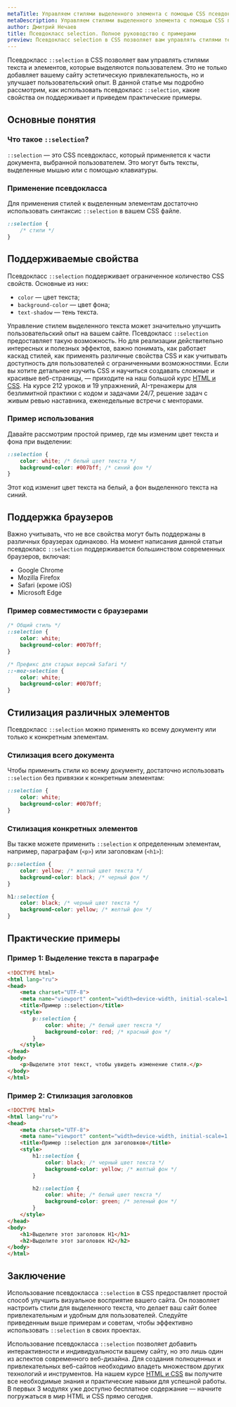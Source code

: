 ```yaml
---
metaTitle: Управляем стилями выделенного элемента с помощью CSS псевдокласса selection
metaDescription: Управляем стилями выделенного элемента с помощью CSS псевдокласса selection
author: Дмитрий Нечаев
title: Псевдокласс selection. Полное руководство с примерами
preview: Псевдокласс selection в CSS позволяет вам управлять стилями текста и элементов, которые выделяются пользователем.
---
```


Псевдокласс `::selection` в CSS позволяет вам управлять стилями текста и элементов, которые выделяются пользователем. Это не только добавляет вашему сайту эстетическую привлекательность, но и улучшает пользовательский опыт. В данной статье мы подробно рассмотрим, как использовать псевдокласс `::selection`, какие свойства он поддерживает и приведем практические примеры.

## Основные понятия

### Что такое `::selection`?

`::selection` — это CSS псевдокласс, который применяется к части документа, выбранной пользователем. Это могут быть тексты, выделенные мышью или с помощью клавиатуры.

### Применение псевдокласса

Для применения стилей к выделенным элементам достаточно использовать синтаксис `::selection` в вашем CSS файле.

```css
::selection {
    /* стили */
}

```

## Поддерживаемые свойства

Псевдокласс `::selection` поддерживает ограниченное количество CSS свойств. Основные из них:

- `color` — цвет текста;
- `background-color` — цвет фона;
- `text-shadow` — тень текста.

Управление стилем выделенного текста может значительно улучшить пользовательский опыт на вашем сайте. Псевдокласс `::selection` предоставляет такую возможность. Но для реализации действительно интересных и полезных эффектов, важно понимать, как работает каскад стилей, как применять различные свойства CSS и как учитывать доступность для пользователей с ограниченными возможностями. Если вы хотите детальнее изучить CSS и научиться создавать сложные и красивые веб-страницы, — приходите на наш большой курс [HTML и CSS](https://purpleschool.ru/course/html-css?utm_source=knowledgebase&utm_medium=text&utm_campaign=psevdoklass-selection-polnoe-rukovodstvo-s-primerami). На курсе 212 уроков и 19 упражнений, AI-тренажеры для безлимитной практики с кодом и задачами 24/7, решение задач с живым ревью наставника, еженедельные встречи с менторами.

### Пример использования

Давайте рассмотрим простой пример, где мы изменим цвет текста и фона при выделении:

```css
::selection {
    color: white; /* белый цвет текста */
    background-color: #007bff; /* синий фон */
}

```

Этот код изменит цвет текста на белый, а фон выделенного текста на синий.

## Поддержка браузеров

Важно учитывать, что не все свойства могут быть поддержаны в различных браузерах одинаково. На момент написания данной статьи псевдокласс `::selection` поддерживается большинством современных браузеров, включая:

- Google Chrome
- Mozilla Firefox
- Safari (кроме iOS)
- Microsoft Edge

### Пример совместимости с браузерами

```css
/* Общий стиль */
::selection {
    color: white;
    background-color: #007bff;
}

/* Префикс для старых версий Safari */
::-moz-selection {
    color: white;
    background-color: #007bff;
}

```

## Стилизация различных элементов

Псевдокласс `::selection` можно применять ко всему документу или только к конкретным элементам.

### Стилизация всего документа

Чтобы применить стили ко всему документу, достаточно использовать `::selection` без привязки к конкретным элементам:

```css
::selection {
    color: white;
    background-color: #007bff;
}

```

### Стилизация конкретных элементов

Вы также можете применить `::selection` к определенным элементам, например, параграфам (`<p>`) или заголовкам (`<h1>`):

```css
p::selection {
    color: yellow; /* желтый цвет текста */
    background-color: black; /* черный фон */
}

h1::selection {
    color: black; /* черный цвет текста */
    background-color: yellow; /* желтый фон */
}

```

## Практические примеры

### Пример 1: Выделение текста в параграфе

```html
<!DOCTYPE html>
<html lang="ru">
<head>
    <meta charset="UTF-8">
    <meta name="viewport" content="width=device-width, initial-scale=1.0">
    <title>Пример ::selection</title>
    <style>
        p::selection {
            color: white; /* белый цвет текста */
            background-color: red; /* красный фон */
        }
    </style>
</head>
<body>
    <p>Выделите этот текст, чтобы увидеть изменение стиля.</p>
</body>
</html>

```

### Пример 2: Стилизация заголовков

```html
<!DOCTYPE html>
<html lang="ru">
<head>
    <meta charset="UTF-8">
    <meta name="viewport" content="width=device-width, initial-scale=1.0">
    <title>Пример ::selection для заголовков</title>
    <style>
        h1::selection {
            color: black; /* черный цвет текста */
            background-color: yellow; /* желтый фон */
        }

        h2::selection {
            color: white; /* белый цвет текста */
            background-color: green; /* зеленый фон */
        }
    </style>
</head>
<body>
    <h1>Выделите этот заголовок H1</h1>
    <h2>Выделите этот заголовок H2</h2>
</body>
</html>

```

## Заключение

Использование псевдокласса `::selection` в CSS предоставляет простой способ улучшить визуальное восприятие вашего сайта. Он позволяет настроить стили для выделенного текста, что делает ваш сайт более привлекательным и удобным для пользователей. Следуйте приведенным выше примерам и советам, чтобы эффективно использовать `::selection` в своих проектах.

Использование псевдокласса `::selection` позволяет добавить интерактивности и индивидуальности вашему сайту, но это лишь один из аспектов современного веб-дизайна. Для создания полноценных и привлекательных веб-сайтов необходимо владеть множеством других технологий и инструментов. На нашем курсе [HTML и CSS](https://purpleschool.ru/course/html-css?utm_source=knowledgebase&utm_medium=text&utm_campaign=psevdoklass-selection-polnoe-rukovodstvo-s-primerami) вы получите все необходимые знания и практические навыки для успешной работы. В первых 3 модулях уже доступно бесплатное содержание — начните погружаться в мир HTML и CSS прямо сегодня.
